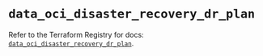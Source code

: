 # `data_oci_disaster_recovery_dr_plan`

Refer to the Terraform Registry for docs: [`data_oci_disaster_recovery_dr_plan`](https://registry.terraform.io/providers/oracle/oci/6.18.0/docs/data-sources/disaster_recovery_dr_plan).
